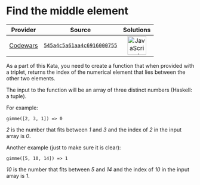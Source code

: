 [_metadata_:generated]: - "true"

# Find the middle element

<!-- INFO TABLE BEGIN -->

| Provider                                        | Source                                                                               | Solutions                                                                                                                                                    |
| :---------------------------------------------: | :----------------------------------------------------------------------------------: | :----------------------------------------------------------------------------------------------------------------------------------------------------------: |
| [Codewars](../../../docs/providers/Codewars.md) | [`545a4c5a61aa4c6916000755`](https://www.codewars.com/kata/545a4c5a61aa4c6916000755) | [<img src="https://res.cloudinary.com/rascaltwo/image/upload/v1631924076/javascript_ehszr7.svg" alt="JavaScript" title="JavaScript" width="50" />](solve.js) |

<!-- INFO TABLE END -->

As a part of this Kata, you need to create a function that when provided with a triplet, returns the index of the numerical element that lies between the other two elements.

The input to the function will be an array of three distinct numbers (Haskell: a tuple).

For example:

    gimme([2, 3, 1]) => 0

*2* is the number that fits between *1* and *3* and the index of *2* in the input array is *0*.

Another example (just to make sure it is clear):

    gimme([5, 10, 14]) => 1
    
*10* is the number that fits between *5* and *14* and the index of *10* in the input array is *1*.
